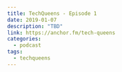 ```yaml
---
title: TechQueens - Episode 1
date: 2019-01-07
description: "TBD"
link: https://anchor.fm/tech-queens
categories:
  - podcast
tags:
  - techqueens
---
```

